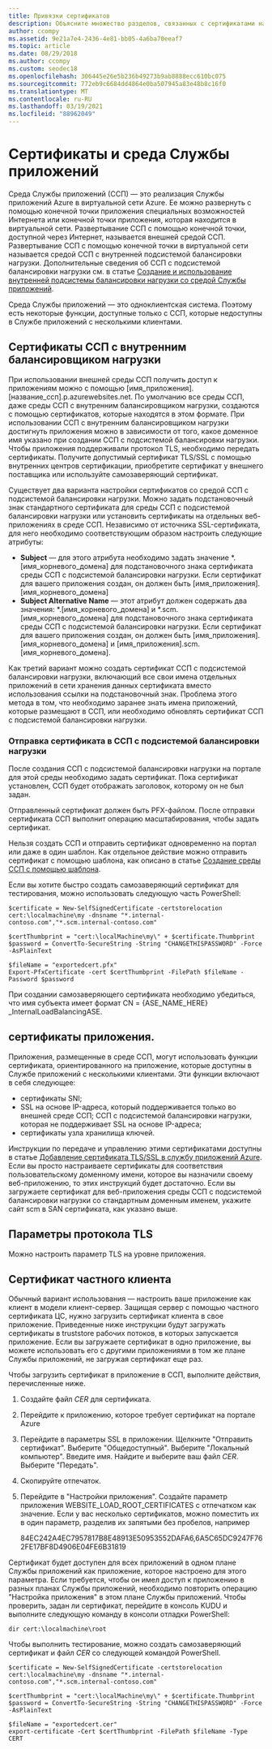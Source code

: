 ```yaml
---
title: Привязки сертификатов
description: Объясните множество разделов, связанных с сертификатами на Среда службы приложений. Узнайте, как работают привязки сертификатов в приложениях с одним клиентом в ASE.
author: ccompy
ms.assetid: 9e21a7e4-2436-4e81-bb05-4a6ba70eeaf7
ms.topic: article
ms.date: 08/29/2018
ms.author: ccompy
ms.custom: seodec18
ms.openlocfilehash: 306445e26e5b236b49273b9ab8888ecc610bc075
ms.sourcegitcommit: 772eb9c6684dd4864e0ba507945a83e48b8c16f0
ms.translationtype: MT
ms.contentlocale: ru-RU
ms.lasthandoff: 03/19/2021
ms.locfileid: "88962049"
---
```

# <a name="certificates-and-the-app-service-environment"></a>Сертификаты и среда Службы приложений 

Среда Службы приложений (ССП) — это реализация Службы приложений Azure в виртуальной сети Azure. Ее можно развернуть с помощью конечной точки приложения специальных возможностей Интернета или конечной точки приложения, которая находится в виртуальной сети. Развертывание ССП с помощью конечной точки, доступной через Интернет, называется внешней средой ССП. Развертывание ССП с помощью конечной точки в виртуальной сети называется средой ССП с внутренней подсистемой балансировки нагрузки. Дополнительные сведения об ССП с подсистемой балансировки нагрузки см. в статье [Создание и использование внутренней подсистемы балансировки нагрузки со средой Службы приложений](./create-ilb-ase.md).

Среда Службы приложений — это одноклиентская система. Поэтому есть некоторые функции, доступные только с ССП, которые недоступны в Службе приложений с несколькими клиентами. 

## <a name="ilb-ase-certificates"></a>Сертификаты ССП с внутренним балансировщиком нагрузки 

При использовании внешней среды ССП получить доступ к приложениям можно с помощью [имя_приложения].[название_ссп].p.azurewebsites.net. По умолчанию все среды ССП, даже среды ССП с внутренним балансировщиком нагрузки, создаются с помощью сертификатов, которые находятся в этом формате. При использовании ССП с внутренним балансировщиком нагрузки достигнуть приложения можно в зависимости от того, какое доменное имя указано при создании ССП с подсистемой балансировки нагрузки. Чтобы приложения поддерживали протокол TLS, необходимо передать сертификаты. Получите допустимый сертификат TLS/SSL с помощью внутренних центров сертификации, приобретите сертификат у внешнего поставщика или используйте самозаверяющий сертификат. 

Существует два варианта настройки сертификатов со средой ССП с подсистемой балансировки нагрузки.  Можно задать подстановочный знак стандартного сертификата для среды ССП с подсистемой балансировки нагрузки или установить сертификаты на отдельных веб-приложениях в среде ССП.  Независимо от источника SSL-сертификата, для него необходимо соответствующим образом настроить следующие атрибуты:

- **Subject** — для этого атрибута необходимо задать значение *.[имя_корневого_домена] для подстановочного знака сертификата среды ССП с подсистемой балансировки нагрузки. Если сертификат для вашего приложения создан, он должен быть [имя_приложения].[имя_корневого_домена]
- **Subject Alternative Name** — этот атрибут должен содержать два значения: *.[имя_корневого_домена] и *.scm.[имя_корневого_домена] для подстановочного знака сертификата среды ССП с подсистемой балансировки нагрузки. Если сертификат для вашего приложения создан, он должен быть [имя_приложения].[имя_корневого_домена] и [имя_приложения].scm.[имя_корневого_домена].

Как третий вариант можно создать сертификат ССП с подсистемой балансировки нагрузки, включающий все свои имена отдельных приложений в сети хранения данных сертификата вместо использования ссылки на подстановочный знак. Проблема этого метода в том, что необходимо заранее знать имена приложений, которые размещают в ССП, или необходимо обновлять сертификат ССП с подсистемой балансировки нагрузки.

### <a name="upload-certificate-to-ilb-ase"></a>Отправка сертификата в ССП с подсистемой балансировки нагрузки 

После создания ССП с подсистемой балансировки нагрузки на портале для этой среды необходимо задать сертификат. Пока сертификат установлен, ССП будет отображать заголовок, которому он не был задан.  

Отправленный сертификат должен быть PFX-файлом. После отправки сертификата ССП выполнит операцию масштабирования, чтобы задать сертификат. 

Нельзя создать ССП и отправить сертификат одновременно на портал или даже в один шаблон. Как отдельное действие можно отправить сертификат с помощью шаблона, как описано в статье [Создание среды ССП с помощью шаблона](./create-from-template.md).  

Если вы хотите быстро создать самозаверяющий сертификат для тестирования, можно использовать следующую часть PowerShell:

```azurepowershell-interactive
$certificate = New-SelfSignedCertificate -certstorelocation cert:\localmachine\my -dnsname "*.internal-contoso.com","*.scm.internal-contoso.com"

$certThumbprint = "cert:\localMachine\my\" + $certificate.Thumbprint
$password = ConvertTo-SecureString -String "CHANGETHISPASSWORD" -Force -AsPlainText

$fileName = "exportedcert.pfx"
Export-PfxCertificate -cert $certThumbprint -FilePath $fileName -Password $password
```

При создании самозаверяющего сертификата необходимо убедиться, что имя субъекта имеет формат CN = {ASE_NAME_HERE} _InternalLoadBalancingASE.

## <a name="application-certificates"></a>сертификаты приложения. 

Приложения, размещенные в среде ССП, могут использовать функции сертификата, ориентированного на приложение, которые доступны в Службе приложений с несколькими клиентами. Эти функции включают в себя следующее:  

- сертификаты SNI; 
- SSL на основе IP-адреса, который поддерживается только во внешней среде ССП;  ССП с подсистемой балансировки нагрузки, которая не поддерживает SSL на основе IP-адреса;
- сертификаты узла хранилища ключей. 

Инструкции по передаче и управлению этими сертификатами доступны в статье [Добавление сертификата TLS/SSL в службу приложений Azure](../configure-ssl-certificate.md).  Если вы просто настраиваете сертификаты для соответствия пользовательскому доменному имени, которое вы назначили своему веб-приложению, то этих инструкций будет достаточно. Если вы загружаете сертификат для веб-приложения среды ССП с подсистемой балансировки нагрузки со стандартным доменным именем, укажите сайт scm в SAN сертификата, как указано выше. 

## <a name="tls-settings"></a>Параметры протокола TLS 

Можно настроить параметр TLS на уровне приложения.  

## <a name="private-client-certificate"></a>Сертификат частного клиента 

Обычный вариант использования — настроить ваше приложение как клиент в модели клиент-сервер. Защищая сервер с помощью частного сертификата ЦС, нужно загрузить сертификат клиента в свое приложение.  Приведенные ниже инструкции будут загружать сертификаты в truststore рабочих потоков, в которых запускается приложение. Если вы загружаете сертификат в одно приложение, вы можете использовать его с другими приложениями в том же плане Службы приложений, не загружая сертификат еще раз.

Чтобы загрузить сертификат в приложение в ССП, выполните действия, перечисленные ниже.

1. Создайте файл *CER* для сертификата. 
2. Перейдите к приложению, которое требует сертификат на портале Azure
3. Перейдите в параметры SSL в приложении. Щелкните "Отправить сертификат". Выберите "Общедоступный". Выберите "Локальный компьютер". Введите имя. Найдите и выберите ваш файл *CER*. Выберите "Передать". 
4. Скопируйте отпечаток.
5. Перейдите в "Настройки приложения". Создайте параметр приложения WEBSITE_LOAD_ROOT_CERTIFICATES с отпечатком как значение. Если у вас несколько сертификатов, можно поместить их в один параметр, разделив их запятыми без пробелов, например 

    84EC242A4EC7957817B8E48913E50953552DAFA6,6A5C65DC9247F762FE17BF8D4906E04FE6B31819

Сертификат будет доступен для всех приложений в одном плане Службы приложений как приложение, которое настроено для этого параметра. Если требуется, чтобы он имел доступ к приложению в разных планах Службы приложений, необходимо повторить операцию "Настройка приложения" в этом плане Службы приложений. Чтобы проверить, задан ли сертификат, перейдите в консоль KUDU и выполните следующую команду в консоли отладки PowerShell:

```azurepowershell-interactive
dir cert:\localmachine\root
```

Чтобы выполнить тестирование, можно создать самозаверяющий сертификат и файл *CER* со следующей командой PowerShell. 

```azurepowershell-interactive
$certificate = New-SelfSignedCertificate -certstorelocation cert:\localmachine\my -dnsname "*.internal-contoso.com","*.scm.internal-contoso.com"

$certThumbprint = "cert:\localMachine\my\" + $certificate.Thumbprint
$password = ConvertTo-SecureString -String "CHANGETHISPASSWORD" -Force -AsPlainText

$fileName = "exportedcert.cer"
export-certificate -Cert $certThumbprint -FilePath $fileName -Type CERT
```